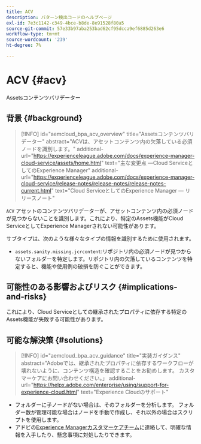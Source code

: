 ```yaml
---
title: ACV
description: パターン検出コードのヘルプページ
exl-id: 7e3c1142-c349-4bce-b8de-8e91528f80a5
source-git-commit: 57e33b97aba253bad62cf95dcca9ef6885d263e6
workflow-type: tm+mt
source-wordcount: '239'
ht-degree: 7%

---
```


# ACV {#acv}

Assetsコンテンツバリデーター

## 背景 {#background}

>[!INFO]
>id=&quot;aemcloud_bpa_acv_overview&quot;
>title=&quot;Assetsコンテンツバリデーター&quot;
>abstract=&quot;ACVは、アセットコンテンツ内の欠落している必須ノードを識別します。&quot;
>additional-url=&quot;https://experienceleague.adobe.com/docs/experience-manager-cloud-service/assets/home.html&quot; text=&quot;主な変更点 —Cloud ServiceとしてのExperience Manager&quot;
>additional-url=&quot;https://experienceleague.adobe.com/docs/experience-manager-cloud-service/release-notes/release-notes/release-notes-current.html&quot; text=&quot;Cloud ServiceとしてのExperience Manager — リリースノート&quot;

`ACV`  アセットのコンテンツバリデーターが、アセットコンテンツ内の必須ノードが見つからないことを識別します。これにより、特定のAssets機能がCloud ServiceとしてExperience Managerされない可能性があります。

サブタイプは、次のような様々なタイプの情報を識別するために使用されます。

* `assets.sanity.missing.jcrcontent`:リポジトリ内の必須ノードが見つからないフォルダーを特定します。リポジトリ内の欠落しているコンテンツを特定すると、機能や使用例の破損を防ぐことができます。

## 可能性のある影響およびリスク {#implications-and-risks}

これにより、Cloud Serviceとしての継承されたプロパティに依存する特定のAssets機能が失敗する可能性があります。

## 可能な解決策 {#solutions}

>[!INFO]
>id=&quot;aemcloud_bpa_acv_guidance&quot;
>title=&quot;実装ガイダンス&quot;
>abstract=&quot;Adobeでは、継承されたプロパティに依存するワークフローが壊れないように、コンテンツ構造を確認することをお勧めします。 カスタマーケアにお問い合わせください。」
>additional-url=&quot;https://helpx.adobe.com/enterprise/using/support-for-experience-cloud.html&quot; text=&quot;Experience Cloudのサポート&quot;

* フォルダーに子ノードがない場合は、そのフォルダーを分析します。 フォルダー数が管理可能な場合はノードを手動で作成し、それ以外の場合はスクリプトを使用します。
* アドビの[Experience Managerカスタマーケアチーム](https://helpx.adobe.com/jp/enterprise/using/support-for-experience-cloud.html)に連絡して、明確な情報を入手したり、懸念事項に対処したりできます。
